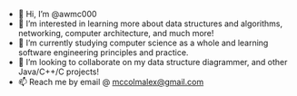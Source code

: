 - 👋 Hi, I’m @awmc000
- 👀 I’m interested in learning more about data structures and algorithms, networking, computer architecture, and much more! 
- 🌱 I’m currently studying computer science as a whole and learning software engineering principles and practice.
- 💞️ I’m looking to collaborate on my data structure diagrammer, and other Java/C++/C projects!
- 📫 Reach me by email @ mccolmalex@gmail.com

<!---
awmc000/awmc000 is a ✨ special ✨ repository because its `README.md` (this file) appears on your GitHub profile.
You can click the Preview link to take a look at your changes.
--->
